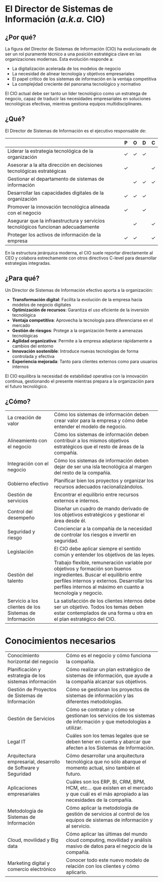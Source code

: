 # El Director de Sistemas de Información (*a.k.a.* CIO)

## ¿Por qué?

La figura del Director de Sistemas de Información (CIO) ha evolucionado de ser un rol puramente técnico a una posición estratégica clave en las organizaciones modernas. Esta evolución responde a:

- La digitalización acelerada de los modelos de negocio
- La necesidad de alinear tecnología y objetivos empresariales
- El papel crítico de los sistemas de información en la ventaja competitiva
- La complejidad creciente del panorama tecnológico y normativo

El CIO actual debe ser tanto un líder tecnológico como un estratega de negocio, capaz de traducir las necesidades empresariales en soluciones tecnológicas efectivas, mientras gestiona equipos multidisciplinares.

## ¿Qué?

El Director de Sistemas de Información es el ejecutivo responsable de:

<div align=center>

||P|O|D|C|
|-|:-:|:-:|:-:|:-:|
|Liderar la estrategia tecnológica de la organización|✓|✓|✓||
|Asesorar a la alta dirección en decisiones tecnológicas estratégicas|✓|||✓|
|Gestionar el departamento de sistemas de información||✓|✓|✓|
|Desarrollar las capacidades digitales de la organización|✓|✓|✓||
|Promover la innovación tecnológica alineada con el negocio|✓||✓||
|Asegurar que la infraestructura y servicios tecnológicos funcionan adecuadamente||✓||✓|
|Proteger los activos de información de la empresa|✓|✓||✓|

</div>

En la estructura jerárquica moderna, el CIO suele reportar directamente al CEO y colabora estrechamente con otros directivos C-level para desarrollar estrategias integradas.

## ¿Para qué?

Un Director de Sistemas de Información efectivo aporta a la organización:

- **Transformación digital**: Facilita la evolución de la empresa hacia modelos de negocio digitales
- **Optimización de recursos**: Garantiza el uso eficiente de la inversión tecnológica
- **Ventaja competitiva**: Aprovecha la tecnología para diferenciarse en el mercado
- **Gestión de riesgos**: Protege a la organización frente a amenazas tecnológicas
- **Agilidad organizativa**: Permite a la empresa adaptarse rápidamente a cambios del entorno
- **Innovación sostenible**: Introduce nuevas tecnologías de forma controlada y efectiva
- **Experiencia mejorada**: Tanto para clientes externos como para usuarios internos

El CIO equilibra la necesidad de estabilidad operativa con la innovación continua, gestionando el presente mientras prepara a la organización para el futuro tecnológico.

## ¿Cómo?

|||
-|-
La creación de valor|Cómo los sistemas de información deben crear valor para la empresa y cómo debe entender el modelo de negocio.
Alineamiento con el negocio|Cómo los sistemas de información deben contribuir a los mismos objetivos estratégicos que el resto de áreas de la compañía.
Integración con el negocio|Cómo los sistemas de información deben dejar de ser una isla tecnológica al margen del resto de la compañía.
Gobierno efectivo|Planificar bien los proyectos y organizar los recursos adecuados racionalizándolos.
Gestión de servicios|Encontrar el equilibrio entre recursos externos e internos.
Control del desempeño|Diseñar un cuadro de mando derivado de los objetivos estratégicos y gestionar el área desde él.
Seguridad y riesgo|Concienciar a la compañía de la necesidad de controlar los riesgos e invertir en seguridad.
Legislación|El CIO debe aplicar siempre el sentido común y entender los objetivos de las leyes.
Gestión del talento|Trabajo flexible, remuneración variable por objetivos y formación son buenos ingredientes. Buscar el equilibrio entre perfiles internos y externos. Desarrollar los perfiles internos al máximo en cuanto a tecnología y negocio.
Servicio a los clientes de los Sistemas de Información|La satisfacción de los clientes internos debe ser un objetivo. Todos los temas deben estar contemplados de una forma u otra en el plan estratégico del CIO.

# Conocimientos necesarios

|||
-|-
Conocimiento horizontal del negocio|Cómo es el negocio y cómo funciona la compañía.
Planificación y estrategia de los sistemas información|Cómo realizar un plan estratégico de sistemas de información, que ayude a la compañía alcanzar sus objetivos.
Gestión de Proyectos de Sistemas de Información|Cómo se gestionan los proyectos de sistemas de información y las diferentes metodologías.
Gestión de Servicios|Cómo se contratan y cómo se gestionan los servicios de los sistemas de información y que metodologías a utilizar.
Legal IT|Cuáles son los temas legales que se deben tener en cuenta y abarcar que afecten a los Sistemas de Información.
Arquitectura empresarial, desarrollo de Software y Seguridad|Cómo desarrollar una arquitectura tecnológica que no sólo abarque el momento actual, sino también el futuro.
Aplicaciones empresariales|Cuáles son los ERP, BI, CRM, BPM, HCM, etc… que existen en el mercado y que cuál es el más apropiado a las necesidades de la compañía.
Metodología de Sistemas de Información|Cómo aplicar la metodología de gestión de servicios al control de los equipos de sistemas de información y al servicio.
Cloud, movilidad y Big data|Cómo aplicar las últimas del mundo cloud computing, movilidad y análisis masivo de datos para el negocio de la compañía.
Marketing digital y comercio electrónico|Conocer todo este nuevo modelo de relación con los clientes y cómo aplicarlo.

